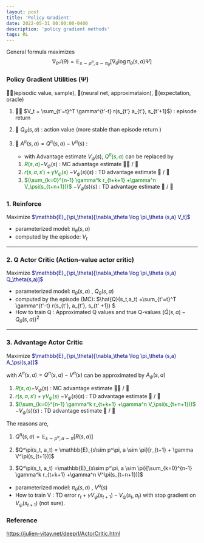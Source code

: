 ```yaml
---
layout: post
title: 'Policy Gradient'
date: 2022-05-31 00:00:00-0400
description: 'policy gradient methods'
tags: RL 
---
```


General formula maximizes <span> $$\nabla_\theta J(\theta) = \mathbb{E}_{s \sim \rho^\pi, a \sim \pi_\theta}[\nabla_\theta \log \pi_\theta (s,a) \Psi ]$$</span>


### Policy Gradient Utilities ($\Psi$)

🏃‍♂️(episodic value, sample),  🤖(neural net, approximataion), 🔮(expectation, oracle)

1. 🏃‍♂️ $V_t = \sum_{t'=t}^T \gamma^{t'-t} r(s_{t'} a_{t'}, s_{t'+1}$) : episode return 
2. 🤖 $Q_\theta(s,a)$ : action value (more stable than episode return ) 
3. 🔮 $A^\pi(s,a) = Q^\pi(s,a) - V^\pi(s)$ : 
    * with Advantage estimate $V_\psi(s)$,  <span style="color:green">$Q^\pi(s,a)$</span> can be replaced by 

    1. <span style="color:green">$R(s,a)$</span>$- V_\psi(s)$ : MC advantage estimate  🏃‍♂️ /  🤖
    2. <span style="color:green">$r(s,a,s') + \gamma V_\psi(s)$</span> $- V_\psi(s)(s)$ : TD advantage estimate 🤖 /  🤖
    3. <span style="color:green">$(\sum_{k=0}^{n-1} \gamma^k r_{t+k+1} +\gamma^n  V_\psi(s_{t+n+1}))$</span> $- V_\psi(s)(s)$ : TD advantage estimate 🤖 /  🤖


### 1. Reinforce 


<p align="left">
Maximize <span style="color:navy">$\mathbb{E}_{\pi_\theta}[\nabla_\theta \log \pi_\theta (s,a) V_t]$</span>
 </p>

 * parameterized model: $\pi_\theta(s,a)$   
 * computed by the episode: $V_t$ 

<hr/>

### 2.  Q Actor Critic (Action-value actor critic)
  

<p align="left">
Maximize <span style="color:navy">$\mathbb{E}_{\pi_\theta}[\nabla_\theta \log \pi_\theta (s,a) Q_\theta(s,a)]$</span>
 </p>


 * parameterized model: $\pi_\theta(s,a)$ , $Q_\theta(s,a)$  
 * computed by the episode (MC):  $\hat{Q}(s_t,a_t) =\sum_{t'=t}^T \gamma^{t'-t} r(s_{t'}, a_{t'}, s_{t' +1}) $
 * How to train Q : Approximated Q values and true Q-values $(\hat{Q}(s, a) - Q_\theta(s, a))^2$

<hr/>

### 3. Advantage Actor Critic


<p align="left">
Maximize <span style="color:navy">$\mathbb{E}_{\pi_\theta}[\nabla_\theta \log \pi_\theta (s,a) A_\psi(s,a)]$</span>
 </p>

 
with $A^\pi(s,a) = Q^\pi(s,a) - V^\pi(s)$ can be approximated by  $A_\psi(s,a)$

1. <span style="color:green">$R(s,a)$</span>$- V_\psi(s)$ : MC advantage estimate  🏃‍♂️ /  🤖
2. <span style="color:green">$r(s,a,s') + \gamma V_\psi(s)$</span> $- V_\psi(s)(s)$ : TD advantage estimate 🤖 /  🤖
3. <span style="color:green">$(\sum_{k=0}^{n-1} \gamma^k r_{t+k+1} +\gamma^n  V_\psi(s_{t+n+1}))$</span> $- V_\psi(s)(s)$ : TD advantage estimate 🤖 /  🤖

The reasons are,

1. $Q^{\pi}(s,a) = \mathbb{E}_{s\sim p^\pi, a \sim \pi}[R(s,a)]$
2. <p>$Q^\pi(s_t, a_t) = \mathbb{E}_{s\sim p^\pi, a \sim \pi}[r_{t+1} + \gamma V^\pi(s_{t+1})]$</p>
3. <p>$Q^\pi(s_t, a_t) =\mathbb{E}_{s\sim p^\pi, a \sim \pi}[\sum_{k=0}^{n-1} \gamma^k r_{t+k+1} +\gamma^n  V^\pi(s_{t+n+1})]$</p>

 * parameterized model: $\pi_\theta(s,a)$ , $V^u(s)$  
 * How to train V : TD error $r_t + \gamma V_\psi(s_{t+1}) - V_\psi(s_t, a_t)$ with stop gradient on $V_\psi(s_{t+1})$ (not sure).


### Reference 

https://julien-vitay.net/deeprl/ActorCritic.html